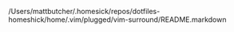 /Users/mattbutcher/.homesick/repos/dotfiles-homeshick/home/.vim/plugged/vim-surround/README.markdown